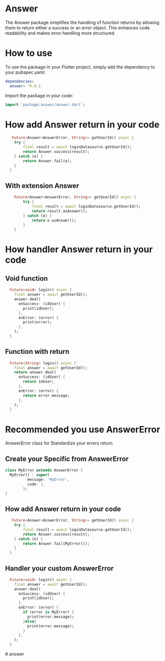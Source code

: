 
# Answer
The Answer package simplifies the handling of function returns by allowing them to return either a success or an error object. This enhances code readability and makes error handling more structured.

#  How to use
To use the package in your Flutter project, simply add the dependency to your pubspec.yaml:

```yaml
dependencies:
  answer: ^0.0.1
```


Import the package in your code:

```dart
import 'package:answer/answer.dart';
```

#  How add Answer return in your code

```dart
   Future<Answer<AnswerError, String>> getUserId() async {
    try {
        final result = await loginDatasource.getUserId();
        return Answer.success(result);
    } catch (e) {
        return Answer.fail(e);
    }
  }
```

## With extension Answer
    
```dart
    Future<Answer<AnswerError, String>> getUserId() async {
        try {
            final result = await loginDatasource.getUserId();
            return result.asAnswer();
        } catch (e) {
            return e.asAnswer();
        }
    }
```


#  How handler Answer return in your code

## Void function
```dart
  Future<void> login() async {
    final answer = await getUserId();
    answer.deal(
      onSuccess: (idUser) {
        print(idUser);
      },
      onError: (error) {
        print(error);
      },
    );
  }
```

## Function with return
```dart
  Future<String> login() async {
    final answer = await getUserId();
    return answer.deal(
      onSuccess: (idUser) {
        return idUser;
      },
      onError: (error) {
        return error.message;
      },
    );
  }
```

# Recommended you use AnswerError
AnswerError class for Standardize your errors return

## Create your Specific from AnswerError

```dart
class MyError extends AnswerError {
  MyError() : super(
          message: 'MyError',
          code: 1,
        );
}
```

##  How add Answer return in your code

```dart
   Future<Answer<AnswerError, String>> getUserId() async {
    try {
        final result = await loginDatasource.getUserId();
        return Answer.success(result);
    } catch (e) {
        return Answer.fail(MyError());
    }
  }
```

## Handler your custom AnswerError

```dart
  Future<void> login() async {
    final answer = await getUserId();
    answer.deal(
      onSuccess: (idUser) {
        print(idUser);
      },
      onError: (error) {
        if (error is MyError) {
          print(error.message);
        }else{
          print(error.message);
        }
      },
    );
  }
```








#   a n s w e r  
 